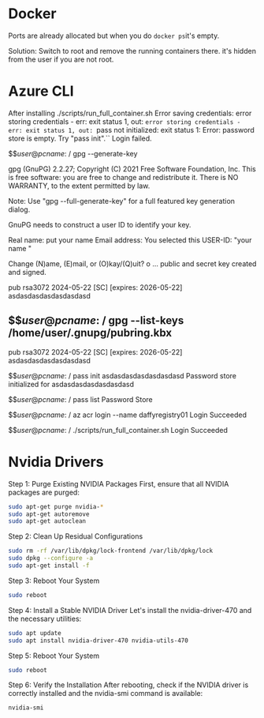 # Docker


Ports are already allocated but when you do `docker ps`it's empty.

Solution:
Switch to root and remove the running containers there. it's hidden from the user if you are not root.


# Azure CLI

After installing 
./scripts/run_full_container.sh 
Error saving credentials: error storing credentials - err: exit status 1, out: `error storing credentials - err: exit status 1, out: `pass not initialized: exit status 1: Error: password store is empty. Try "pass init".``
Login failed.

$$$user@pcname:~/$ gpg --generate-key

gpg (GnuPG) 2.2.27; Copyright (C) 2021 Free Software Foundation, Inc.
This is free software: you are free to change and redistribute it.
There is NO WARRANTY, to the extent permitted by law.

Note: Use "gpg --full-generate-key" for a full featured key generation dialog.

GnuPG needs to construct a user ID to identify your key.

Real name: put your name
Email address: 
You selected this USER-ID:
    "your name <youremail>"

Change (N)ame, (E)mail, or (O)kay/(Q)uit? o
...
public and secret key created and signed.

pub   rsa3072 2024-05-22 [SC] [expires: 2026-05-22]
      asdasdasdasdasdasdasd



$$$user@pcname:~/$ gpg --list-keys
/home/user/.gnupg/pubring.kbx
-------------------------------
pub   rsa3072 2024-05-22 [SC] [expires: 2026-05-22]
      asdasdasdasdasdasdasd

$$$user@pcname:~/$ pass init asdasdasdasdasdasdasd
Password store initialized for asdasdasdasdasdasdasd

$$$user@pcname:~/$ pass list
Password Store

$$$user@pcname:~/$ az acr login --name daffyregistry01
Login Succeeded

$$$user@pcname:~/$ ./scripts/run_full_container.sh 
Login Succeeded



# Nvidia Drivers

Step 1: Purge Existing NVIDIA Packages
First, ensure that all NVIDIA packages are purged:

```bash
sudo apt-get purge nvidia-*
sudo apt-get autoremove
sudo apt-get autoclean
```
Step 2: Clean Up Residual Configurations
```bash
sudo rm -rf /var/lib/dpkg/lock-frontend /var/lib/dpkg/lock
sudo dpkg --configure -a
sudo apt-get install -f
```
Step 3: Reboot Your System
```bash
sudo reboot
```
Step 4: Install a Stable NVIDIA Driver
Let's install the nvidia-driver-470 and the necessary utilities:

```bash
sudo apt update
sudo apt install nvidia-driver-470 nvidia-utils-470
```
Step 5: Reboot Your System
```bash
sudo reboot
```
Step 6: Verify the Installation
After rebooting, check if the NVIDIA driver is correctly installed and the nvidia-smi command is available:

```bash
nvidia-smi
```